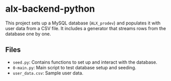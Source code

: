 # alx-backend-python
This project sets up a MySQL database (`ALX_prodev`) and populates it with user data from a CSV file.
It includes a generator that streams rows from the database one by one.

## Files
- `seed.py`: Contains functions to set up and interact with the database.
- `0-main.py`: Main script to test database setup and seeding.
- `user_data.csv`: Sample user data.
